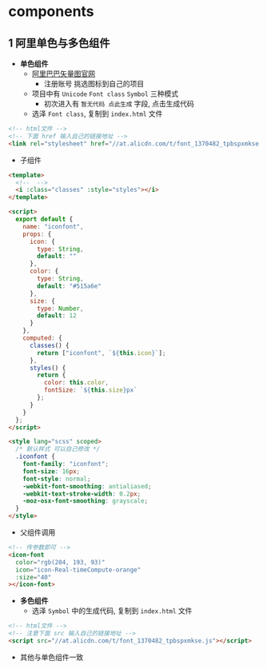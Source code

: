 # components

## 1 阿里单色与多色组件

- **单色组件**
  - [阿里巴巴矢量图官网](https://www.iconfont.cn/)
    - 注册账号 挑选图标到自己的项目
  - 项目中有 `Unicode` `Font class` `Symbol` 三种模式
    - 初次进入有 `暂无代码 点此生成` 字段, 点击生成代码
  - 选泽 `Font class`, 复制到 `index.html` 文件

```html
<!-- html文件 -->
<!-- 下面 href 输入自己的链接地址 -->
<link rel="stylesheet" href="//at.alicdn.com/t/font_1370482_tpbspxmkse.css" />
```

- 子组件

```html
<template>
  <!--  -->
  <i :class="classes" :style="styles"></i>
</template>

<script>
  export default {
    name: "iconfont",
    props: {
      icon: {
        type: String,
        default: ""
      },
      color: {
        type: String,
        default: "#515a6e"
      },
      size: {
        type: Number,
        default: 12
      }
    },
    computed: {
      classes() {
        return ["iconfont", `${this.icon}`];
      },
      styles() {
        return {
          color: this.color,
          fontSize: `${this.size}px`
        };
      }
    }
  };
</script>

<style lang="scss" scoped>
  /* 默认样式 可以自己修改 */
  .iconfont {
    font-family: "iconfont";
    font-size: 16px;
    font-style: normal;
    -webkit-font-smoothing: antialiased;
    -webkit-text-stroke-width: 0.2px;
    -moz-osx-font-smoothing: grayscale;
  }
</style>
```

- 父组件调用

```html
<!-- 传参数即可 -->
<icon-font
  color="rgb(204, 193, 93)"
  icon="icon-Real-timeCompute-orange"
  :size="40"
></icon-font>
```

- **多色组件**
  - 选泽 `Symbol` 中的生成代码, 复制到 `index.html` 文件

```html
<!-- html文件 -->
<!-- 注意下面 src 输入自己的链接地址 -->
<script src="//at.alicdn.com/t/font_1370482_tpbspxmkse.js"></script>
```

- 其他与单色组件一致

